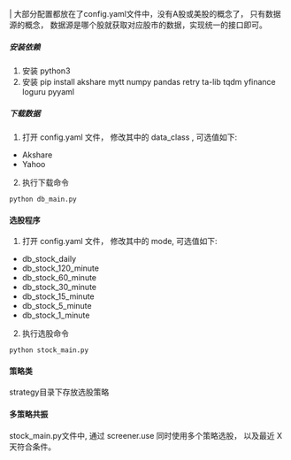 | 大部分配置都放在了config.yaml文件中，没有A股或美股的概念了， 只有数据源的概念， 数据源是哪个股就获取对应股市的数据，实现统一的接口即可。

##### 安装依赖
1. 安装 python3
2. 安装 pip install akshare mytt numpy pandas retry ta-lib tqdm yfinance loguru pyyaml

##### 下载数据
1. 打开 config.yaml 文件， 修改其中的 data_class , 可选值如下:
* Akshare
* Yahoo

2. 执行下载命令
```shell
python db_main.py
```

#### 选股程序
1. 打开 config.yaml 文件， 修改其中的 mode, 可选值如下:
* db_stock_daily
* db_stock_120_minute
* db_stock_60_minute
* db_stock_30_minute
* db_stock_15_minute
* db_stock_5_minute
* db_stock_1_minute

2. 执行选股命令
```shell
python stock_main.py
```


#### 策略类
strategy目录下存放选股策略


#### 多策略共振
stock_main.py文件中, 通过 screener.use 同时使用多个策略选股， 以及最近 X 天符合条件。
